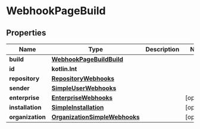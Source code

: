 
# WebhookPageBuild

## Properties
Name | Type | Description | Notes
------------ | ------------- | ------------- | -------------
**build** | [**WebhookPageBuildBuild**](WebhookPageBuildBuild.md) |  | 
**id** | **kotlin.Int** |  | 
**repository** | [**RepositoryWebhooks**](RepositoryWebhooks.md) |  | 
**sender** | [**SimpleUserWebhooks**](SimpleUserWebhooks.md) |  | 
**enterprise** | [**EnterpriseWebhooks**](EnterpriseWebhooks.md) |  |  [optional]
**installation** | [**SimpleInstallation**](SimpleInstallation.md) |  |  [optional]
**organization** | [**OrganizationSimpleWebhooks**](OrganizationSimpleWebhooks.md) |  |  [optional]



